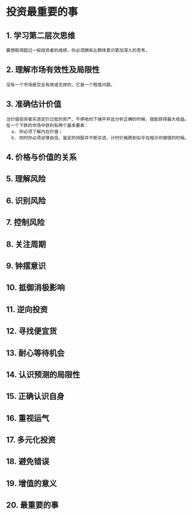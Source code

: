 # 投资最重要的事

## 1. 学习第二层次思维
    要想取得超过一般投资者的成绩，你必须拥有比群体意识更加深入的思考。
    

## 2. 理解市场有效性及局限性
    没有一个市场是完全有效或无效的，它是一个程度问题。
  
## 3. 准确估计价值 
    当价值投资者买进定价过低的资产、不停地向下摊平并且分析正确的时候，就能获得最大收益。
    在一个下跌的市场中获利有两个基本要素：
      a. 你必须了解内在价值；
      b. 同时你必须足够自信，鉴定的持股并不断买进，计时价格跌到似乎在暗示你做错的时候。

## 4. 价格与价值的关系


## 5. 理解风险


## 6. 识别风险


## 7. 控制风险


## 8. 关注周期

## 9. 钟摆意识

## 10. 抵御消极影响

## 11. 逆向投资

## 12. 寻找便宜货

## 13. 耐心等待机会


## 14. 认识预测的局限性


## 15. 正确认识自身


## 16. 重视运气


## 17. 多元化投资


## 18. 避免错误

## 19. 增值的意义

## 20. 最重要的事

